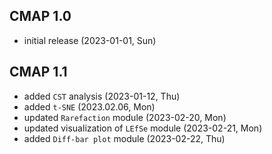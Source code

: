 ## CMAP 1.0

+ initial release (2023-01-01, Sun) 

## CMAP 1.1

+ added `CST` analysis (2023-01-12, Thu)
+ added `t-SNE` (2023.02.06, Mon)
+ updated `Rarefaction` module (2023-02-20, Mon)
+ updated visualization of `LEfSe` module (2023-02-21, Mon)
+ added `Diff-bar plot` module (2023-02-22, Thu)
